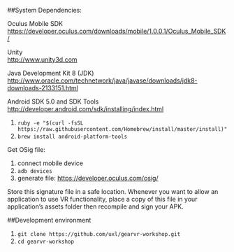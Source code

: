 ##System Dependencies:

Oculus Mobile SDK  
https://developer.oculus.com/downloads/mobile/1.0.0.1/Oculus_Mobile_SDK/  

Unity  
http://www.unity3d.com  

Java Development Kit 8 (JDK)
http://www.oracle.com/technetwork/java/javase/downloads/jdk8-downloads-2133151.html  

Android SDK 5.0 and SDK Tools
http://developer.android.com/sdk/installing/index.html

1. `ruby -e "$(curl -fsSL https://raw.githubusercontent.com/Homebrew/install/master/install)"`
2. `brew install android-platform-tools`  
  
Get OSig file:  

1. connect mobile device  
2. `adb devices`
3. generate file: https://developer.oculus.com/osig/

Store this signature file in a safe location. Whenever you want to allow an application to use VR functionality, place a copy of this file in your application’s assets folder then recompile and sign your APK.


##Development environment

1. `git clone https://github.com/uxl/gearvr-workshop.git`
2. `cd gearvr-workshop`


